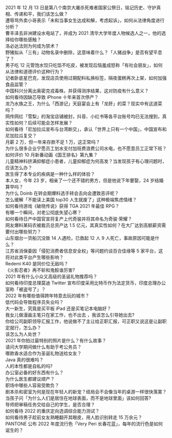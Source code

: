 2021 年 12 月 13 日是第八个南京大屠杀死难者国家公祭日，铭记历史、守护真相、传递和平，我们该怎么做？  
遭辱骂外卖小哥表示「未和当事女生达成和解，考虑起诉」，如何从法律角度进行分析？  
曹丰泽去非洲建设水电站了，并成为 2021 清华大学年度人物候选人之一，他的选择给你哪些感触？  
洛必达法则为何成为禁术？  
野猪拟从「三有」动物名录中删除，这意味着什么？「人猪战争」是否有望平息了？  
男子吃 12 元管饱水饺只吃馅不吃皮，被发现后恼羞成怒称「有社会朋友」，如何从法律和道德评价这种行为？  
记者卧底星巴克，发现店员使用过期配料私换标签，隔夜蛋糕再次上架，如何加强食品监管？  
中国科兴分离出奥密克戎毒株，并获得测序结果，这对防疫有什么意义？  
如何看待因缺芯导致 iPhone 十年来首次停产？  
龙乃水族之王，为什么「西游记」天庭宴会上有「龙肝」的菜？现实中有这道菜吗？  
网传网红「雪梨」的淘宝店铺被封，抖音、小红书等各平台账号均已无法搜到，真实性如何？后续可能会怎样发展？  
如何看待「尼加拉瓜宣布与台湾断交」，承认「世界上只有一个中国」，中国宣布和尼加拉瓜复交？  
月薪  2 万，但一年来存款不足 1 万，这正常吗？  
为什么很多企业宁愿员工划水支付加班费浪费公司水电，也不愿意员工正常下班？  
如何评价 10 月新番动画《国王排名》第九集？  
儿童精神科挤满抑郁症小患者，儿童抑郁症为何高发？当发现孩子有心理问题时，应该怎么办？  
医生得了本专业的疾病是一种什么样的体验？  
本人女，今年 23 岁，相亲了一个还不错的男方，但是他说下年要娶，24 岁结婚算早吗？  
为什么 Doinb 在转会期爆料选手转会去向会遭致恶评呢？  
怎么缓解「不能读上美国 top30 人生就废了」这种极端焦虑情绪？  
如何看待游戏《破晓传说》获得 TGA 2021 年最佳 RPG？  
有哪一个瞬间，对老公彻底失望心寒？  
如何看待日产中国官宣将复产上代奇骏并将其命名为奇骏·荣耀？  
网友爆料某码农被裁员总资产达 1.5 亿元，其真实性如何？在大厂达到高额薪资需要付出哪些努力？  
山东烟台一货船沉没致 14 人遇险，已救起 12 人 9 人死亡，事故原因可能是什么？  
江苏省消保委因「侵犯消费者信息安全权」等问题约谈百合佳缘等 5 家平台，这将对此类平台产生哪些影响？  
Redemi K40 是同价位无敌吗？  
《火影忍者》再不斩和鬼鲛谁厉害?  
2021 年有什么小众又高级的圣诞礼物推荐吗？  
如何看待印度总理莫迪 Twitter 宣布印度采用比特币作为法定货币，印度总理办公室称「被盗号了」？  
2022 年有哪些值得跨年特意去玩的城市？  
低代码会导致程序员失业吗？  
大一新生，究竟是买平板 iPad 还是买笔记本电脑好？  
我女儿做漫画主笔只在家工作，也不出去 ，我该怎么引导她出去?  
你给公司副职领导汇报工作，他说做不了主让给正职汇报，可正职又说这是让副职定就行，怎么办？  
该怎么为人处世？  
2021 年你拍过最特别的照片是什么？有什么故事？  
请问大学期间做什么有助于考公务员？  
哪款香水适合作为圣诞礼物送给女友？  
Java 真的很难吗？  
人的本性都是自私的吗?  
办公室必备的好东西有什么？  
为什么医生都建议顺产？  
职场中哪些人容易受欺负？  
剧本杀和密室为何是现在年轻人的新宠？结局会不会像当年的桌游一样很快落寞？  
当孩子问「为什么人们是居住在地球表面，而不是地球里面」该如何回答?  
导师把审稿任务交给自己的学生，是否合理？  
如何看待 2022 的重庆定向选调综合能力测试？  
如何看待男子趁前女友熟睡翻开其眼皮，用人脸识别转走 15 万余元？  
PANTONE 公布 2022 年度流行色「Very Peri 长春花蓝」，每年的流行色是如何诞生的？  
